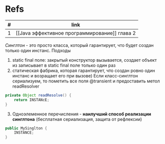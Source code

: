 # Refs
| #   | link                                          |
| --- | --------------------------------------------- |
| 1   | [[Java эффективное программирование]] глава 2 |

*Синглтон* - это просто класса, который гарантирует, что будет создан только один инстанс.
Подходы
1. static final поле: закрытый конструктор вызывается, создает объект из записывает в static final поле только один раз
2. статическая фабрика, которая гарантирует, что создан ровно один инстанс и возращает его при вызове)
Если класс-синглтон сериализуем, то пометить все поля @transient и предоставить метол readResolver
```java
private Object readResolve() {
	return INSTANcE;
}
```
3. Одноэлеменное перечисления - **наилучший способ реализации синглтона** (бесплатная сериализация, защита от рефлексии)
```java
public MySinglton {
	INSTANCE;
}
```
